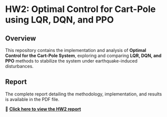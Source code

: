 # HW2: Optimal Control for Cart-Pole using LQR, DQN, and PPO

## Overview
This repository contains the implementation and analysis of **Optimal Control for the Cart-Pole System**, exploring and comparing **LQR, DQN, and PPO** methods to stabilize the system under earthquake-induced disturbances.

## Report
The complete report detailing the methodology, implementation, and results is available in the PDF file.

📄 **[Click here to view the HW2 report](https://github.com/inbarajaldrin/RAS-SES-598-Space-Robotics-and-AI/blob/main/assignments/cart_pole_optimal_control/Aldrin_RAS598_HW2.pdf)**
